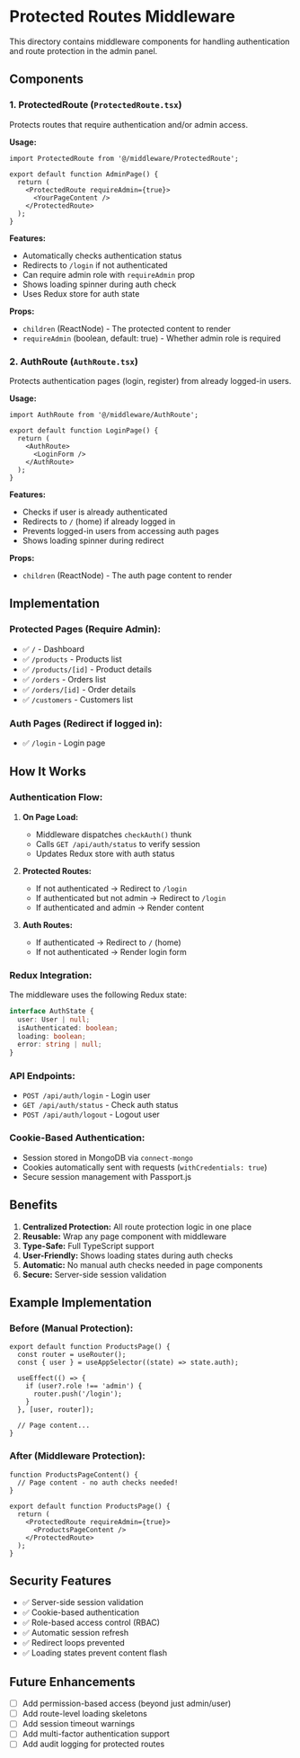 # Protected Routes Middleware

This directory contains middleware components for handling authentication and route protection in the admin panel.

## Components

### 1. ProtectedRoute (`ProtectedRoute.tsx`)
Protects routes that require authentication and/or admin access.

**Usage:**
```tsx
import ProtectedRoute from '@/middleware/ProtectedRoute';

export default function AdminPage() {
  return (
    <ProtectedRoute requireAdmin={true}>
      <YourPageContent />
    </ProtectedRoute>
  );
}
```

**Features:**
- Automatically checks authentication status
- Redirects to `/login` if not authenticated
- Can require admin role with `requireAdmin` prop
- Shows loading spinner during auth check
- Uses Redux store for auth state

**Props:**
- `children` (ReactNode) - The protected content to render
- `requireAdmin` (boolean, default: true) - Whether admin role is required

### 2. AuthRoute (`AuthRoute.tsx`)
Protects authentication pages (login, register) from already logged-in users.

**Usage:**
```tsx
import AuthRoute from '@/middleware/AuthRoute';

export default function LoginPage() {
  return (
    <AuthRoute>
      <LoginForm />
    </AuthRoute>
  );
}
```

**Features:**
- Checks if user is already authenticated
- Redirects to `/` (home) if already logged in
- Prevents logged-in users from accessing auth pages
- Shows loading spinner during redirect

**Props:**
- `children` (ReactNode) - The auth page content to render

## Implementation

### Protected Pages (Require Admin):
- ✅ `/` - Dashboard
- ✅ `/products` - Products list
- ✅ `/products/[id]` - Product details
- ✅ `/orders` - Orders list
- ✅ `/orders/[id]` - Order details
- ✅ `/customers` - Customers list

### Auth Pages (Redirect if logged in):
- ✅ `/login` - Login page

## How It Works

### Authentication Flow:

1. **On Page Load:**
   - Middleware dispatches `checkAuth()` thunk
   - Calls `GET /api/auth/status` to verify session
   - Updates Redux store with auth status

2. **Protected Routes:**
   - If not authenticated → Redirect to `/login`
   - If authenticated but not admin → Redirect to `/login`
   - If authenticated and admin → Render content

3. **Auth Routes:**
   - If authenticated → Redirect to `/` (home)
   - If not authenticated → Render login form

### Redux Integration:

The middleware uses the following Redux state:
```typescript
interface AuthState {
  user: User | null;
  isAuthenticated: boolean;
  loading: boolean;
  error: string | null;
}
```

### API Endpoints:

- `POST /api/auth/login` - Login user
- `GET /api/auth/status` - Check auth status
- `POST /api/auth/logout` - Logout user

### Cookie-Based Authentication:

- Session stored in MongoDB via `connect-mongo`
- Cookies automatically sent with requests (`withCredentials: true`)
- Secure session management with Passport.js

## Benefits

1. **Centralized Protection:** All route protection logic in one place
2. **Reusable:** Wrap any page component with middleware
3. **Type-Safe:** Full TypeScript support
4. **User-Friendly:** Shows loading states during auth checks
5. **Automatic:** No manual auth checks needed in page components
6. **Secure:** Server-side session validation

## Example Implementation

### Before (Manual Protection):
```tsx
export default function ProductsPage() {
  const router = useRouter();
  const { user } = useAppSelector((state) => state.auth);

  useEffect(() => {
    if (user?.role !== 'admin') {
      router.push('/login');
    }
  }, [user, router]);

  // Page content...
}
```

### After (Middleware Protection):
```tsx
function ProductsPageContent() {
  // Page content - no auth checks needed!
}

export default function ProductsPage() {
  return (
    <ProtectedRoute requireAdmin={true}>
      <ProductsPageContent />
    </ProtectedRoute>
  );
}
```

## Security Features

- ✅ Server-side session validation
- ✅ Cookie-based authentication
- ✅ Role-based access control (RBAC)
- ✅ Automatic session refresh
- ✅ Redirect loops prevented
- ✅ Loading states prevent content flash

## Future Enhancements

- [ ] Add permission-based access (beyond just admin/user)
- [ ] Add route-level loading skeletons
- [ ] Add session timeout warnings
- [ ] Add multi-factor authentication support
- [ ] Add audit logging for protected routes
